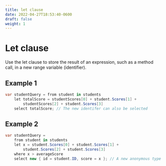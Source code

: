 ```yaml
---
title: let clause
date: 2022-04-27T18:53:40-0600
draft: false
weight: 1
---
```


# Let clause
Use the let clause to store the result of an expression, such as a method call, in a new range variable (identifier).

## Example 1
```cs
var studentQuery = from student in students
    let totalScore = studentScores[0] + student.Scores[1] +
        studentScores[2] + student.Scores[3]
    select totalScore; // The new identifer can also be selected
```

## Example 2
```cs
var studentQuery =
    from student in students
    let x = student.Scores[0] + student.Scores[1] +
        student.Scores[2] + student.Scores[3]
    where x > averageScore
    select new { id = student.ID, score = x }; // A new anonymous type of a sequence of Students with their score and student ID
```

